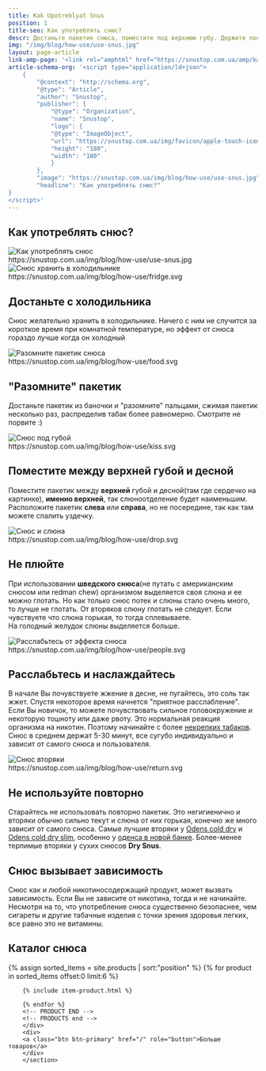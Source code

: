 ```yaml
---
title: Kak Upotreblyat Snus
position: 1
title-seo: Как употреблять снюс?
descr: Достаньте пакетик снюса, поместите под верхнюю губу. Держите пока не наступит легкое расслабление. Слюну можно глотать, если она не горчит. Снюс желательно хранить в холодильнике.
img: "/img/blog/how-use/use-snus.jpg"
layout: page-article
link-amp-page: '<link rel="amphtml" href="https://snustop.com.ua/amp/kak-upotreblyat-snus">'
article-schema-org: '<script type="application/ld+json">
	{
		"@context": "http://schema.org",
		"@type": "Article",
		"author": "Snustop",
		"publisher": {
			"@type": "Organization",
			"name": "Snustop",
			"logo": {
			"@type": "ImageObject",
			"url": "https://snustop.com.ua/img/favicon/apple-touch-icon.png",
			"height": "180",
			"width": "180"
			}
		},
		"image": "https://snustop.com.ua/img/blog/how-use/use-snus.jpg",
		"headline": "Как употреблять снюс?"
}
</script>'
---
```


<section class="text-center mb-4" itemscope itemtype="http://schema.org/HowTo">
	<h1 class="mb-4" itemprop="name">Как употреблять снюс?</h1>
	<img class="img-fluid mb-4" src="/img/blog/how-use/use-snus.jpg" alt="Как употреблять снюс">
	<div class="d-none" itemprop="image">https://snustop.com.ua/img/blog/how-use/use-snus.jpg</div>
	<div class="row page-use-snus">
		<div class="col-lg-4 col-md-6 item" id="step1" itemprop="step" itemscope itemtype="http://schema.org/HowToStep">
			<link itemprop="url" href="https://snustop.com.ua/kak-upotreblyat-snus#step1" />
			<div class="wrap-img"><img src="/img/blog/how-use/fridge.svg" alt="Снюс хранить в холодильнике"></div>
			<div class="d-none" itemprop="image">https://snustop.com.ua/img/blog/how-use/fridge.svg</div>
			<h2 itemprop="name">Достаньте с холодильника</h2>
			<p itemprop="text">Снюс желательно хранить в холодильнике. Ничего с ним не случится за короткое время при комнатной температуре, но эффект от снюса гораздо лучше когда он холодный</p>
		</div>
		<div class="col-lg-4 col-md-6 item" id="step2" itemprop="step" itemscope itemtype="http://schema.org/HowToStep">
			<link itemprop="url" href="https://snustop.com.ua/kak-upotreblyat-snus#step2" />
			<div class="wrap-img"><img temprop="image" src="/img/blog/how-use/food.svg" alt="Разомните пакетик снюса"></div>
			<div class="d-none" itemprop="image">https://snustop.com.ua/img/blog/how-use/food.svg</div>
			<h2 itemprop="name">"Разомните" пакетик</h2>
			<p itemprop="text">Достаньте пакетик из баночки и "разомните" пальцами, сжимая пакетик несколько раз, распределив табак более равномерно. Смотрите не порвите :)</p>
		</div>
		<div class="col-lg-4 col-md-6 item" id="step3" itemprop="step" itemscope itemtype="http://schema.org/HowToStep">
			<link itemprop="url" href="https://snustop.com.ua/kak-upotreblyat-snus#step3" />
			<div class="wrap-img"><img temprop="image" src="/img/blog/how-use/kiss.svg" alt="Снюс под губой"></div>
			<div class="d-none" itemprop="image">https://snustop.com.ua/img/blog/how-use/kiss.svg</div>
			<h2 itemprop="name">Поместите между верхней губой и десной</h2>
			<p itemprop="text">Поместите пакетик между <b>верхней</b> губой и десной(там где сердечко на картинке), <b>именно верхней</b>, так слюноотделение будет наименьшим. Расположите пакетик <b>слева</b> или <b>справа</b>, но не посередине, так как там можете спалить уздечку.</p>
		</div>
		<div class="col-lg-4 col-md-6 item" id="step4" itemprop="step" itemscope itemtype="http://schema.org/HowToStep">
			<link itemprop="url" href="https://snustop.com.ua/kak-upotreblyat-snus#step4" />
			<div class="wrap-img"><img temprop="image" src="/img/blog/how-use/drop.svg" alt="Снюс и слюна"></div>
			<div class="d-none" itemprop="image">https://snustop.com.ua/img/blog/how-use/drop.svg</div>
			<h2 itemprop="name">Не плюйте</h2>
			<p itemprop="text">При использовании <strong>шведского снюса</strong>(не путать с американским снюсом или redman chew) организмом выделяется своя слюна и ее можно глотать. Но как только снюс потек и слюны стало очень много, то лучше не глотать. От вторяков слюну глотать не следует. Если чувствуете что слюна горькая, то тогда сплевываете.<br>На голодный желудок слюны выделяется больше.</p>
		</div>
		<div class="col-lg-4 col-md-6 item" id="step5" itemprop="step" itemscope itemtype="http://schema.org/HowToStep">
			<link itemprop="url" href="https://snustop.com.ua/kak-upotreblyat-snus#step5" />
			<div class="wrap-img"><img temprop="image" src="/img/blog/how-use/people.svg" alt="Расслабьтесь от эффекта снюса"></div>
			<div class="d-none" itemprop="image">https://snustop.com.ua/img/blog/how-use/people.svg</div>
			<h2 itemprop="name">Расслабьтесь и наслаждайтесь</h2>
			<p itemprop="text">В начале Вы почувствуете жжение в десне, не пугайтесь, это соль так жжет. Спустя некоторое время начнется "приятное расслабление". Eсли Вы новичок, то можете почувствовать сильное головокружение и некоторую тошноту или даже рвоту. Это нормальная реакция организма на никотин. Поэтому начинайте с более <a href="/normal-strong">некрепких табаков</a>. Снюс в среднем держат 5-30 минут, все сугубо индивидуально и зависит от самого снюса и пользователя.</p>
		</div>
		<div class="col-lg-4 col-md-6 item" id="step6" itemprop="step" itemscope itemtype="http://schema.org/HowToStep">
			<link itemprop="url" href="https://snustop.com.ua/kak-upotreblyat-snus#step6" />
			<div class="wrap-img"><img temprop="image" src="/img/blog/how-use/return.svg" alt="Снюс вторяки"></div>
			<div class="d-none" itemprop="image">https://snustop.com.ua/img/blog/how-use/return.svg</div>
			<h2 itemprop="name">Не используйте повторно</h2>
			<p itemprop="text">Старайтесь не использовать повторно пакетик. Это негигиенично и вторяки обычно сильно текут и слюна от них горькая, конечно же много зависит от самого снюса. Самые лучшие вторяки у <a href="/odens-cold-dry">Odens cold dry</a> и <a href="/odens-cold-dry-slim">Odens cold dry slim</a>, особенно у <a href="/new-odens-cold-dry">оденса в новой банке</a>. Более-менее терпимые вторяки у сухих снюсов <strong>Dry Snus</strong>.</p>
		</div>
	</div>
</section>
<article class="mb-4">
	<div class="row">
		<div class="col-12">
			<h2>Снюс вызывает зависимость</h2>
			<p>Снюс как и любой никотиносодержащий продукт, может вызвать зависимость. Если Вы не зависите от никотина, тогда и не начинайте. Несмотря на то, что употребление снюса существенно безопаснее, чем сигареты и другие табачные изделия с точки зрения здоровья легких, все равно это не витамины.
			</p>
		</div>
	</div>
</article>

<section class="mb-4">
	<h2>Каталог снюса</h2>
	<div class="row catalog">
		<!-- PRODUCTS start -->
		<!-- PRODUCT START -->
		{% assign sorted_items = site.products | sort:"position" %}
		{% for product in sorted_items offset:0 limit:6 %}
		
		{% include item-product.html %}

		{% endfor %}
		<!-- PRODUCT END -->
		<!-- PRODUCTS end -->
		</div>
		<div>
		<a class="btn btn-primary" href="/" role="button">Больше товаров</a>
		</div>
		</section>